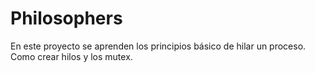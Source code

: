 # Philosophers
En este proyecto se aprenden los principios básico de hilar un proceso. Como crear hilos y los mutex.
